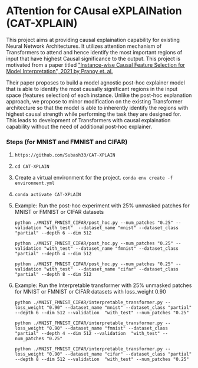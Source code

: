 # ATtention for CAusal eXPLAINation (CAT-XPLAIN)
This project aims at providing causal explaination capability for existing Neural Network Architectures. It utilizes attention mechanism of Transformers to attend and hence identify the most important regions of input that have highest Causal significance to the output. This project is motivated from a paper titled ["Instance-wise Causal Feature Selection for Model Interpretation", 2021 by Pranoy et. al.](https://openaccess.thecvf.com/content/CVPR2021W/CiV/papers/Panda_Instance-Wise_Causal_Feature_Selection_for_Model_Interpretation_CVPRW_2021_paper.pdf) 

Their paper proposes to build a model agnostic post-hoc explainer model that is able to identify the most causally significant regions in the input space (features selection) of each instance. Unlike the post-hoc explanation approach, we propose to minor modification on the existing Transformer architecture so that the model is able to inherently identify the regions with highest causal strength while performing the task they are designed for. This leads to development of Transformers with causal explaination capability without the need of additional post-hoc explainer.


### Steps (for MNIST and FMNIST and CIFAR)

1. `https://github.com/Subash33/CAT-XPLAIN`
2. `cd CAT-XPLAIN`
3. Create a virtual environment for the project.
    `conda env create -f environment.yml`
4.  `conda activate CAT-XPLAIN`
5. Example: Run the post-hoc experiment with 25% unmasked patches for MNIST or FMNIST or CIFAR datasets

    `python ./MNIST_FMNIST_CIFAR/post_hoc.py --num_patches "0.25" --validation "with_test"  --dataset_name "mnist" --dataset_class "partial" --depth 6 --dim 512`
    
    `python ./MNIST_FMNIST_CIFAR/post_hoc.py --num_patches "0.25" --validation "with_test" --dataset_name "fmnist" --dataset_class "partial" --depth 4 --dim 512`

    `python ./MNIST_FMNIST_CIFAR/post_hoc.py --num_patches "0.25" --validation "with_test"  --dataset_name "cifar" --dataset_class "partial" --depth 8 --dim 512`

6. Example: Run the Interpretable transformer with 25% unmasked patches for MNIST or FMNIST or CIFAR datasets with loss_weight 0.90

    `python ./MNIST_FMNIST_CIFAR/interpretable_transformer.py --loss_weight "0.90" --dataset_name "mnist" --dataset_class "partial" --depth 6 --dim 512 --validation  "with_test" --num_patches "0.25"`

    `python ./MNIST_FMNIST_CIFAR/interpretable_transformer.py --loss_weight "0.90" --dataset_name "fmnist" --dataset_class "partial" --depth 4 --dim 512 --validation  "with_test" --num_patches "0.25"`

    `python ./MNIST_FMNIST_CIFAR/interpretable_transformer.py --loss_weight "0.90" --dataset_name "cifar" --dataset_class "partial" --depth 8 --dim 512 --validation  "with_test" --num_patches "0.25"`

<!-- ### Steps (for IMDB dataset)
1. Run the post-hoc experiment 
    `python ./IMDB/post_hoc_imdb.py --num_words 0.25 --validation "with_test" --bb_model_type "transformer" --sel_model_type "transformer"`


2. Run the Interpretable transformer for IMDB dataset
    `python ./IMDB/interpretable_transformer_imdb.py --num_words 0.25 --validation "with_test" --loss_weight 0.9` -->


<!-- ### Steps (for IMDB_sentence experiment)
1. Download dataset 
    `wget https://ai.stanford.edu/~amaas/data/sentiment/aclImdb_v1.tar.gz -P path_to_storage_folder`
2. Unzip the file
    `tar -xvf path_to_storage_folder/aclImdb_v1.tar.gz -C path_to_storage_folder`
3. Prep data: Merge train-test, split train/val/test ratio 0.70:0.10:0.20; sentence counts: 10 to 50. 
    `python ./IMDB_sentence/data_prep.py`

4. Download one hugging face sentence transformer model for embedding sentences.
    Information about all options can be seen in [Hugging face pretained models](https://www.sbert.net/docs/pretrained_models.html)
    `git clone https://huggingface.co/sentence-transformers/all-MiniLM-L6-v2 path_to_storage_folder`

5. Run the post-hoc experiment 
    `python ./IMDB_sentence/post_hoc_imdb.py --num_sents 0.25 --validation "with_test" --bb_model_type "transformer" --sel_model_type "transformer"`

6. Run the Interpretable transformer for IMDB dataset

    `python ./IMDB_sentence/interpretable_transformer_imdb.py --num_sents 0.25 --validation "with_test" --loss_weight 0.9` -->



<!-- ### Steps (for ADNI MRI dataset)

1. Download our preprocessed ADNI data and cv splits using the FILEIDS provided after access request at subash.khanal33@gmail.com
    
    `gdown -O "storage_path/ADNI.zip" --id "1C7y9nviFU4HCtthKOPBLjvvxBhLKI511"`

    `gdown -O ./MRI/cv_paths.zip --id "11pPZTKnu9E_ZqeCL_7LnEhC5KNq-J1Qr"`


2. Unzip the zipped files

    `unzip storage_path/ADNI.zip -d storage_path`

    `unzip ./MRI/cv_paths.zip -d ./MRI`

3. Post-hoc experiment for MRI data

    `python ./MRI/post_hoc_mri.py --num_patches 0.25 --validation "with_test"`

4. Interpretable ViT experiment for MRI data

    `python ./MRI/interpretable_transformer_mri.py --num_patches 0.25 --validation "with_test" --loss_weight 0.9` -->



